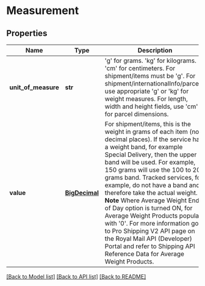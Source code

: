 # Measurement

## Properties
Name | Type | Description | Notes
------------ | ------------- | ------------- | -------------
**unit_of_measure** | **str** | &#x27;g&#x27; for grams. &#x27;kg&#x27; for kilograms. &#x27;cm&#x27; for centimeters.  For shipment/items must be &#x27;g&#x27;. For shipment/internationalInfo/parcels, use appropriate &#x27;g&#x27; or &#x27;kg&#x27; for weight measures. For length, width and height fields, use &#x27;cm&#x27; for parcel dimensions. | 
**value** | [**BigDecimal**](BigDecimal.md) | For shipment/items, this is the weight in grams of each item (no decimal places). If the service has a weight band, for example Special Delivery, then the upper band will be used. For example, 150 grams will use the 100 to 200 grams band. Tracked services, for example, do not have a band and therefore take the actual weight. **Note** Where Average Weight End of Day option is turned ON, for Average Weight Products populate with &#x27;0&#x27;. For more information go to Pro Shipping V2 API page on the Royal Mail API (Developer) Portal and refer to Shipping API Reference Data for Average Weight Products. | 

[[Back to Model list]](../README.md#documentation-for-models) [[Back to API list]](../README.md#documentation-for-api-endpoints) [[Back to README]](../README.md)

